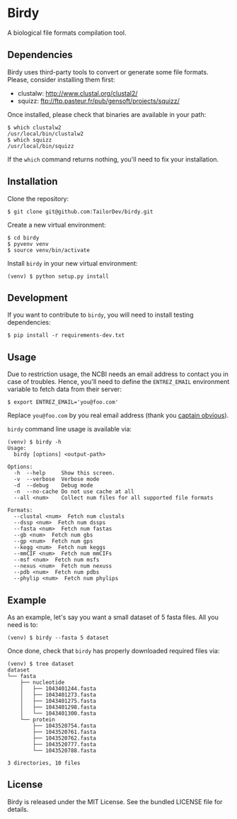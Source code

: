 # Birdy

A biological file formats compilation tool.

## Dependencies

Birdy uses third-party tools to convert or generate some file formats. Please,
consider installing them first:

* clustalw: http://www.clustal.org/clustal2/
* squizz: ftp://ftp.pasteur.fr/pub/gensoft/projects/squizz/

Once installed, please check that binaries are available in your path:

```
$ which clustalw2
/usr/local/bin/clustalw2
$ which squizz
/usr/local/bin/squizz
```

If the `which` command returns nothing, you'll need to fix your installation.

## Installation

Clone the repository:

```
$ git clone git@github.com:TailorDev/birdy.git
```

Create a new virtual environment:

```
$ cd birdy
$ pyvenv venv
$ source venv/bin/activate
```

Install `birdy` in your new virtual environment:

```
(venv) $ python setup.py install
```

## Development

If you want to contribute to `birdy`, you will need to install testing
dependencies:

```
$ pip install -r requirements-dev.txt
```

## Usage

Due to restriction usage, the NCBI needs an email address to contact you in case
of troubles. Hence, you'll need to define the `ENTREZ_EMAIL` environment
variable to fetch data from their server:

```
$ export ENTREZ_EMAIL='you@foo.com'
```

Replace `you@foo.com` by you real email address (thank you
[captain obvious](http://giphy.com/gifs/xT9DPCzYKPhe9bWQCY)).

`birdy` command line usage is available via:

```
(venv) $ birdy -h
Usage:
  birdy [options] <output-path>

Options:
  -h  --help     Show this screen.
  -v  --verbose  Verbose mode
  -d  --debug    Debug mode
  -n  --no-cache Do not use cache at all
  --all <num>    Collect num files for all supported file formats

Formats:
  --clustal <num>  Fetch num clustals
  --dssp <num>  Fetch num dssps
  --fasta <num>  Fetch num fastas
  --gb <num>  Fetch num gbs
  --gp <num>  Fetch num gps
  --kegg <num>  Fetch num keggs
  --mmCIF <num>  Fetch num mmCIFs
  --msf <num>  Fetch num msfs
  --nexus <num>  Fetch num nexuss
  --pdb <num>  Fetch num pdbs
  --phylip <num>  Fetch num phylips
```

## Example

As an example, let's say you want a small dataset of 5 fasta files. All you need
is to:

```
(venv) $ birdy --fasta 5 dataset
```

Once done, check that `birdy` has properly downloaded required files via:

```
(venv) $ tree dataset
dataset
└── fasta
    ├── nucleotide
    │   ├── 1043401244.fasta
    │   ├── 1043401273.fasta
    │   ├── 1043401275.fasta
    │   ├── 1043401298.fasta
    │   └── 1043401300.fasta
    └── protein
        ├── 1043520754.fasta
        ├── 1043520761.fasta
        ├── 1043520762.fasta
        ├── 1043520777.fasta
        └── 1043520788.fasta

3 directories, 10 files
```

## License

Birdy is released under the MIT License. See the bundled LICENSE file for
details.

